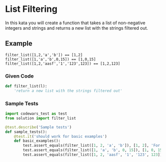 # List Filtering

In this kata you will create a function that takes a list of non-negative integers and strings and returns a new list with the strings filtered out.

## Example

```text
filter_list([1,2,'a','b']) == [1,2]
filter_list([1,'a','b',0,15]) == [1,0,15]
filter_list([1,2,'aasf','1','123',123]) == [1,2,123]
```

### Given Code

```python
def filter_list(l):
    'return a new list with the strings filtered out'
```

### Sample Tests

```python
import codewars_test as test
from solution import filter_list

@test.describe('Sample tests')
def sample_tests():
    @test.it('should work for basic examples')
    def basic_examples():
        test.assert_equals(filter_list([1, 2, 'a', 'b']), [1, 2], 'For input [1, 2, "a", "b"]')
        test.assert_equals(filter_list([1, 'a', 'b', 0, 15]), [1, 0, 15], 'Fot input [1, "a", "b", 0, 15]')
        test.assert_equals(filter_list([1, 2, 'aasf', '1', '123', 123]), [1, 2, 123], 'For input [1, 2, "aasf", "1", "123", 123]')
```
